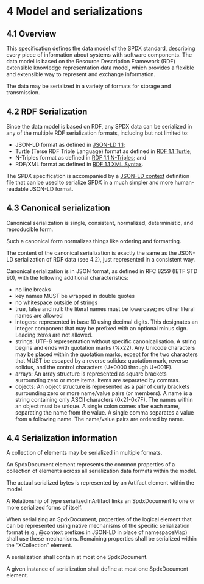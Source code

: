 # 4 Model and serializations

## 4.1 Overview

This specification defines the data model of the SPDX standard, describing every piece of information about systems with software components. The data model is based on the Resource Description Framework (RDF) extensible knowledge representation data model, which provides a flexible and extensible way to represent and exchange information.

The data may be serialized in a variety of formats for storage and transmission.

## 4.2 RDF Serialization

Since the data model is based on RDF, any SPDX data can be serialized in any of the multiple RDF serialization formats, including but not limited to:
- JSON-LD format as defined in [JSON-LD 1.1](https://www.w3.org/TR/json-ld11/);
- Turtle (Terse RDF Triple Language) format as defined in [RDF 1.1 Turtle](https://www.w3.org/TR/turtle/);
- N-Triples format as defined in [RDF 1.1 N-Triples](https://www.w3.org/TR/n-triples/); and
- RDF/XML format as defined in [RDF 1.1 XML Syntax](https://www.w3.org/TR/rdf-syntax-grammar/).

The SPDX specification is accompanied by a [JSON-LD context](https://www.w3.org/TR/json-ld11/#the-context) definition file that can be used to serialize SPDX in a much simpler and more human-readable JSON-LD format.

## 4.3 Canonical serialization

Canonical serialization is single, consistent, normalized, deterministic, and reproducible form.

Such a canonical form normalizes things like ordering and formatting.

The content of the canonical serialization is exactly the same as the JSON-LD serialization of RDF data (see 4.2), just represented in a consistent way.

Canonical serialization is in JSON format, as defined in RFC 8259 (IETF STD 90), with the following additional characteristics:

- no line breaks
- key names MUST be wrapped in double quotes
- no whitespace outside of strings
- true, false and null: the literal names must be lowercase; no other literal names are allowed
- integers: represented in base 10 using decimal digits. This designates an integer component that may be prefixed with an optional minus sign. Leading zeros are not allowed.
- strings: UTF-8 representation without specific canonicalisation. A string begins and ends with quotation marks (%x22). Any Unicode characters may be placed within the quotation marks, except for the two characters that MUST be escaped by a reverse solidus: quotation mark, reverse solidus, and the control characters (U+0000 through U+001F).
- arrays: An array structure is represented as square brackets surrounding zero or more items. Items are separated by commas.
- objects: An object structure is represented as a pair of curly brackets surrounding zero or more name/value pairs (or members). A name is a string containing only ASCII characters (0x21-0x7F). The names within an object must be unique. A single colon comes after each name, separating the name from the value. A single comma separates a value from a following name. The name/value pairs are ordered by name.

## 4.4 Serialization information

A collection of elements may be serialized in multiple formats.

An SpdxDocument element represents the common properties of a collection of
elements across all serialization data formats within the model.

The actual serialized bytes is represented by an Artifact element within the
model.

A Relationship of type serializedInArtifact links an SpdxDocument to one or
more serialized forms of itself.

When serializing an SpdxDocument, properties of the logical element that can be
represented using native mechanisms of the specific serialization format
(e.g., @context prefixes in JSON-LD in place of namespaceMap) shall use these
mechanisms. Remaining properties shall be serialized within the “XCollection”
element.

A serialization shall contain at most one SpdxDocument.

A given instance of serialization shall define at most one SpdxDocument
element.
